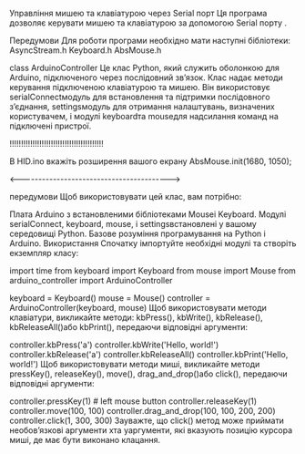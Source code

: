Управління мишею та клавіатурою через Serial порт 
Ця програма дозволяє керувати мишею та клавіатурою за допомогою Serial порту .

Передумови
Для роботи програми необхідно мати наступні бібліотеки:
AsyncStream.h
Keyboard.h
AbsMouse.h

class ArduinoController
Це клас Python, який служить оболонкою для Arduino, підключеного через послідовний зв’язок. Клас надає методи керування підключеною клавіатурою та мишею. Він використовує serialConnectмодуль для встановлення та підтримки послідовного з’єднання, settingsмодуль для отримання налаштувань, визначених користувачем, і модулі keyboardта mouseдля надсилання команд на підключені пристрої.

!!!!!!!!!!!!!!!!!!!!!!!!!!!!!!!!!!!!!!!!!

В HID.ino вкажіть розширення вашого екрану
AbsMouse.init(1680, 1050);

<----------------------------------------->

передумови
Щоб використовувати цей клас, вам потрібно:

Плата Arduino з встановленими бібліотеками Mouseі Keyboard.
Модулі serialConnect, keyboard, mouse, і settingsвстановлені у вашому середовищі Python.
Базове розуміння програмування на Python і Arduino.
Використання
Спочатку імпортуйте необхідні модулі та створіть екземпляр класу:

import time
from keyboard import Keyboard
from mouse import Mouse
from arduino_controller import ArduinoController

keyboard = Keyboard()
mouse = Mouse()
controller = ArduinoController(keyboard, mouse)
Щоб використовувати методи клавіатури, викликайте методи:
kbPress(), kbWrite(), kbRelease(), kbReleaseAll()або kbPrint(), передаючи відповідні аргументи:

controller.kbPress('a')
controller.kbWrite('Hello, world!')
controller.kbRelease('a')
controller.kbReleaseAll()
controller.kbPrint('Hello, world!')
Щоб використовувати методи миші, викликайте методи pressKey(), releaseKey(), move(), drag_and_drop()або click(), передаючи відповідні аргументи:

controller.pressKey(1)  # left mouse button
controller.releaseKey(1)
controller.move(100, 100)
controller.drag_and_drop(100, 100, 200, 200)
controller.click(1, 300, 300)
Зауважте, що click() метод може приймати необов’язкові аргументи xта yаргументи, які вказують позицію курсора миші, де має бути виконано клацання.
